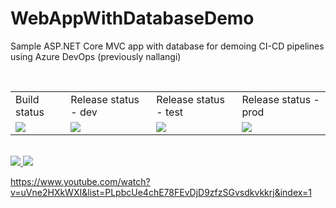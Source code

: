 # WebAppWithDatabaseDemo
Sample ASP.NET Core MVC app with database for demoing CI-CD pipelines using Azure DevOps (previously nallangi) 

</br>

<table>
  <tr>
    <td>Build status</td>
    <td>Release status - dev</td> 
    <td>Release status - test</td>  
    <td>Release status - prod</td>
  </tr>
  <tr>
    <td>
<img src="https://houssemdellai.visualstudio.com/WebAppWithDatabaseDemo/_apis/build/status/WebAppWithDatabase-CI-mutiphase?branchName=master"/>
    </td>
    <td>
<img src="https://houssemdellai.vsrm.visualstudio.com/_apis/public/Release/badge/7ac88337-9f15-48dd-ab33-a60c7a26e4a5/4/6"/>
  </td>
    <td>
<img src="https://houssemdellai.vsrm.visualstudio.com/_apis/public/Release/badge/7ac88337-9f15-48dd-ab33-a60c7a26e4a5/4/9"/>
    </td>
    <td>
<img src="https://houssemdellai.vsrm.visualstudio.com/_apis/public/Release/badge/7ac88337-9f15-48dd-ab33-a60c7a26e4a5/4/10"/>
  </td>
  </tr>
  </table>
  
  </br>
  
  <a href="http://armviz.io/#/?load=https://raw.githubusercontent.com/HoussemDellai/WebAppWithDatabaseDemo/master/AzureResourceGroupDeployment/WebSiteSQLDatabase.json" target="_blank">
  <img src="http://armviz.io/visualizebutton.png"/>
</a>

<a href="https://portal.azure.com/#create/Microsoft.Template/uri/https%3A%2F%2Fraw.githubusercontent.com%2FHoussemDellai%2FWebAppWithDatabaseDemo%2Fmaster%2FAzureResourceGroupDeployment%2FWebSiteSQLDatabase.json" rel="nofollow">
    <img src="http://azuredeploy.net/deploybutton.png" style="max-width:100%;">
</a>

</br>
      
https://www.youtube.com/watch?v=uVne2HXkWXI&list=PLpbcUe4chE78FEvDjD9zfzSGvsdkvkkrj&index=1
